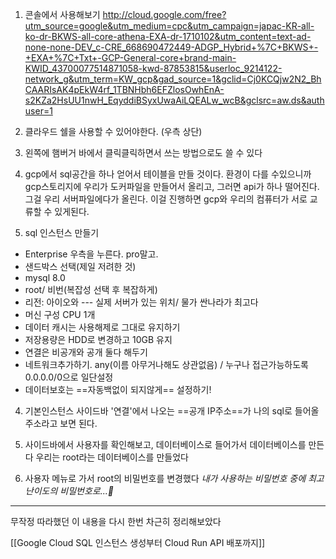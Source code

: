 
1. 콘솔에서 사용해보기
	http://cloud.google.com/free?utm_source=google&utm_medium=cpc&utm_campaign=japac-KR-all-ko-dr-BKWS-all-core-athena-EXA-dr-1710102&utm_content=text-ad-none-none-DEV_c-CRE_668690472449-ADGP_Hybrid+%7C+BKWS+-+EXA+%7C+Txt+-GCP-General-core+brand-main-KWID_43700077514871058-kwd-87853815&userloc_9214122-network_g&utm_term=KW_gcp&gad_source=1&gclid=Cj0KCQjw2N2_BhCAARIsAK4pEkW4rf_1TBNHbh6EFZlosOwhEnA-s2KZa2HsUU1nwH_EqyddiBSyxUwaAiLQEALw_wcB&gclsrc=aw.ds&authuser=1

2. 클라우드 쉘을 사용할 수 있어야한다. (우측 상단)

3. 왼쪽에 햄버거 바에서 클릭클릭하면서 쓰는 방법으로도 쓸 수 있다

4. gcp에서 sql공간을 하나 얻어서 테이블을 만들 것이다. 
	환경이 다를 수있으니까 gcp스토리지에 우리가 도커파일을 만들어서 올리고, 그러면 api가 하나 떨어진다.
	그걸 우리 서버파일에다가 올린다. 이걸 진행하면 gcp와 우리의 컴퓨터가 서로 교류할 수 있게된다.

5. sql 인스턴스 만들기  
- Enterprise 우측을 누른다.  pro말고.
- 샌드박스 선택(제일 저려한 것)
- mysql 8.0
- root/ 비번(복잡성 선택 후 복잡하게)
- 리전: 아이오와 --- 실제 서버가 있는 위치/ 물가 싼나라가 최고다
- 머신 구성 CPU 1개
- 데이터 캐시는 사용해제로 그대로 유지하기
- 저장용량은 HDD로 변경하고 10GB 유지
- 연결은 비공개와 공개 둘다 해두기
- 네트워크추가하기. any(이름 아무거나해도 상관없음) / 누구나 접근가능하도록 0.0.0.0/0으로 일단설정
- 데이터보호는 ==자동백없이 되지않게== 설정하기!

4. 기본인스턴스 사이드바 '연결'에서 나오는 ==공개 IP주소==가 나의 sql로 들어올 주소라고 보면 된다.

5. 사이드바에서 사용자를 확인해보고, 데이터베이스로 들어가서 데이터베이스를 만든다
	우리는 root라는 데이터베이스를 만들었다

6. 사용자 메뉴로 가서 root의 비밀번호를 변경했다
	*내가 사용하는 비밀번호 중에 최고 난이도의 비밀번호로...🤨*



---

무작정 따라했던 이 내용을 다시 한번 차근히 정리해보았다

[[Google Cloud SQL 인스턴스 생성부터 Cloud Run API 배포까지]]



